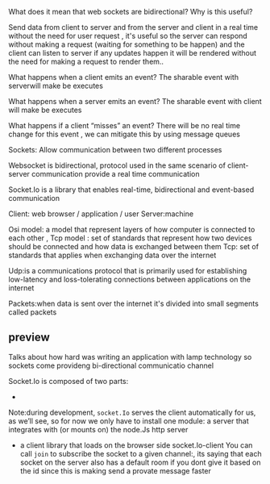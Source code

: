 
What does it mean that web sockets are bidirectional? Why is this useful?

Send data from client to server and from the server and client  in a real time without the need for user request , it's useful so the server can respond without making a request (waiting for something to be happen) and the client can listen to server if any updates happen it will be rendered without the need for making a request to render them..

What happens when a client emits an event?
The sharable event with serverwill make be executes

What happens when a server emits an event?
The sharable event with client will make be executes

What happens if a client “misses” an event?
There will be no real time change for this event , we can mitigate this by using message queues

Sockets:
Allow communication between two different processes

Websocket is bidirectional, protocol  used in the same scenario of client-server communication provide a real time communication

Socket.Io is a library that enables real-time, bidirectional and event-based communication

Client: web browser / application / user
Server:machine

Osi model: a model that represent layers of how computer is connected to each other ,
Tcp model : set of standards that represent how two devices should be connected and how data is exchanged between them
Tcp: set of standards that applies when exchanging data over the internet

Udp:is a communications protocol that is primarily used for establishing low-latency and loss-tolerating connections between applications on the internet

Packets:when data is sent over the internet it's divided into small segments called packets

## preview
Talks about how hard was writing an application with lamp technology  so sockets come provideng bi-directional communicatio channel

Socket.Io is composed of two parts:

- 
Note:during development,  `socket.Io`  serves the client automatically for us, as we’ll see, so for now we only have to install one module:  a server that integrates with (or mounts on) the node.Js http server  
-   a client library that loads on the browser side  socket.Io-client
You can call  `join`  to subscribe the socket to a given channel:, its saying that each socket on the server also has a default room if you dont give it based on the id since this is making send a provate message faster



